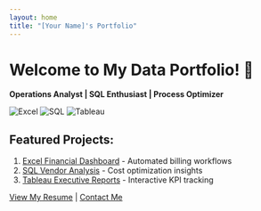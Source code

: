```yaml
---
layout: home
title: "[Your Name]'s Portfolio"
---
```


# Welcome to My Data Portfolio! 🌟

**Operations Analyst | SQL Enthusiast | Process Optimizer**

![Excel](https://img.shields.io/badge/-Excel-217346?logo=microsoftexcel) ![SQL](https://img.shields.io/badge/-SQL-4479A1?logo=mysql) ![Tableau](https://img.shields.io/badge/-Tableau-E97627?logo=tableau)

## Featured Projects:
1. [Excel Financial Dashboard](/projects/excel) - Automated billing workflows
2. [SQL Vendor Analysis](/projects/sql) - Cost optimization insights
3. [Tableau Executive Reports](/projects/tableau) - Interactive KPI tracking

[View My Resume](#) | [Contact Me](#)
